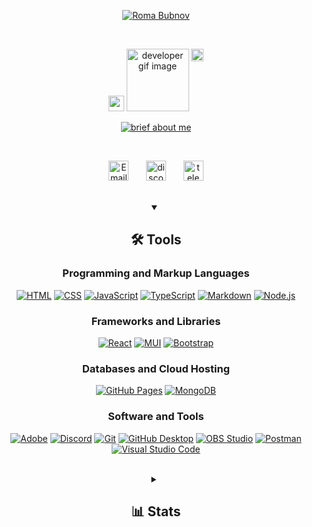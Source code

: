 <!-- Header section -->
<div align="center">
<p align="center" id="header_title">
<!-- https://github.com/DenverCoder1/readme-typing-svg -->
<a align="center" href="https://github.com/Bubnov-Roma"><img src="https://readme-typing-svg.demolab.com/?lines=%20Roma%20Bubnov&font=Fira%20Code&center=true&width=300&height=55&color=8EC800&vCenter=true&duration=1&pause=3000&size=25" alt="Roma Bubnov" title="Hi 👋 I'm Roma"/></a>
</p>
<br/>
<p align="center" id="header_gif_block">
  <!-- https://giphy.com/ -->
  <img src="https://media2.giphy.com/media/v1.Y2lkPTc5MGI3NjExMGZscGFkY2Nram82YmlxenEyenppYnQwMGdqcW8xcXdwcmcwNnphYiZlcD12MV9pbnRlcm5hbF9naWZfYnlfaWQmY3Q9cw/KazYtoXQkYy6BlkOwG/giphy.gif" width="25" alt="coffee cup gif" />
  <img src="https://media0.giphy.com/media/v1.Y2lkPTc5MGI3NjExY2gxazZranp6M3NiY2FlMTB1d2w3NXdvY2k2ajg0MzQ5cmtyanZmZSZlcD12MV9pbnRlcm5hbF9naWZfYnlfaWQmY3Q9cw/LEe5yo2E9Fi3FmuEPK/giphy.gif" width="100" alt="developer gif image" />
  <img src="https://media2.giphy.com/media/v1.Y2lkPTc5MGI3NjExZmdsb3BoMnozZXpybHBicXRtemJmdnc2OHZqa3Bqd3g5c2RqdmtjeiZlcD12MV9pbnRlcm5hbF9naWZfYnlfaWQmY3Q9cw/M8lW7VZPR7O3XXw8mR/giphy.gif" width="20" alt="idea gif" align="top" />
</p>
<p align="center" id="header_subtitle">
<!-- https://github.com/DenverCoder1/readme-typing-svg -->
  <a align="center" href="https://github.com/Bubnov-Roma"><img src="https://readme-typing-svg.demolab.com/?lines=Front-end%20web%20and%20app%20developer;Enthusiastic%20UI%2FUX%20Designer;Can%20code%20and%20play%20the%20accordion;Adore%20learning%20something%20new;&font=Fira%20Code&center=true&vCenter=true&random=true&width=300&height=35&color=FF9458FF&vCenter=true&pause=2000&size=15" alt="brief about me" title="Some facts about me 💁‍♂️"/></a>
</p>
</div>

<br/>

<!-- Social media section -->
<p align="center">
<!-- https://icons8.com/icons -->
  <a href="mailto:kilkun@mail.ru"><img width="32" height="32" src="https://img.icons8.com/fluency/48/circled-envelope.png" alt="Email" title="Type me on Email"/></a>
  &#8287;&#8287;&#8287;&#8287;&#8287;
  <a href="https://discordapp.com/users/748086692677943296" alt="Discord" title="Discord"><img width="32" height="32" src="https://img.icons8.com/color/48/discord-logo.png" alt="discord" title="Type me on Discord"/></a>
  &#8287;&#8287;&#8287;&#8287;&#8287;
  <a href="https://t.me/kilkun"><img width="32" height="32" src="https://img.icons8.com/fluency/48/telegram-app.png" alt="telegram" title="Type me on Telegram"/></a>
</p>

<br/>

<!-- Tools section -->
<details align="center" open title="Tools I use 💻">
  <summary><h2>🛠️ Tools</h2></summary>
  <!-- Some badges are from https://github.com/Ileriayo/markdown-badges -->
  <span><h3 align="center">Programming and Markup Languages</h3></span>
  <p align="center">
      <a href="https://github.com/search?q=user%3ABubnov-Roma+language%3Ahtml"><img alt="HTML" src="https://img.shields.io/badge/HTML-E34F26.svg?logo=html5&logoColor=white"></a>
      <a href="https://github.com/search?q=user%3ABubnov-Roma+language%3Acss"><img alt="CSS" src="https://img.shields.io/badge/CSS-1572B6.svg?logo=css3&logoColor=white"></a>
      <a href="https://github.com/search?q=user%3ABubnov-Roma+language%3Ajavascript"><img alt="JavaScript" src="https://img.shields.io/badge/JavaScript-F7DF1E.svg?logo=javascript&logoColor=black"></a>
      <a href="https://github.com/search?q=user%3ABubnov-Roma+language%3AtypeScript"><img alt="TypeScript" src="https://img.shields.io/badge/TypeScript-007ACC.svg?logo=typescript&logoColor=white"></a>
      <a href="https://github.com/search?q=user%3ABubnov-Roma+language%3Amarkdown"><img alt="Markdown" src="https://img.shields.io/badge/Markdown-000000.svg?logo=markdown&logoColor=white"></a>
      <a href="https://github.com/search?q=user%3ABubnov-Roma+language%3Ajavascript"><img alt="Node.js" src="https://img.shields.io/badge/Node.js-43853D.svg?logo=node.js&logoColor=white"></a>
  </p>
  <span><h3 align="center">Frameworks and Libraries</h3></span>
  <p align="center">
      <a href="#"><img alt="React" src="https://img.shields.io/badge/React-20232a.svg?logo=react&logoColor=%2361DAFB"></a>
      <a href="#"><img alt="MUI" src="https://img.shields.io/badge/MUI-%230081CB.svg?&logo=mui&logoColor=white"></a>
      <a href="#"><img alt="Bootstrap" src="https://img.shields.io/badge/Bootstrap-7952B3.svg?logo=bootstrap&logoColor=white"></a>
  </p>
  <span><h3 align="center">Databases and Cloud Hosting</h3></span>
  <p align="center">
      <a href="#"><img alt="GitHub Pages" src="https://img.shields.io/badge/GitHub%20Pages-327FC7.svg?logo=github&logoColor=white"></a>
      <a href="#"><img alt="MongoDB" src ="https://img.shields.io/badge/MongoDB-4ea94b.svg?logo=mongodb&logoColor=white"></a>
  </p>
  <span><h3 align="center">Software and Tools</h3></span>
  <p align="center">
      <a href="#"><img alt="Adobe" src="https://img.shields.io/badge/Adobe-FF0000.svg?logo=adobe&logoColor=white"></a>
      <a href="#"><img alt="Discord" src="https://img.shields.io/badge/-Discord-5865F2.svg?logo=discord&logoColor=white"></a>
      <a href="#"><img alt="Git" src="https://img.shields.io/badge/Git-F05033.svg?logo=git&logoColor=white"></a>
      <a href="#"><img alt="GitHub Desktop" src="https://img.shields.io/badge/GitHub%20Desktop-8034A9.svg?logo=github&logoColor=white"></a>
      <a href="#"><img alt="OBS Studio" src="https://img.shields.io/badge/-OBS-302E31?logo=obs-studio&logoColor=white"></a>
      <a href="#"><img alt="Postman" src="https://img.shields.io/badge/Postman-FF6C37?logo=postman&logoColor=white"></a>
      <a href="#"><img alt="Visual Studio Code" src="https://img.shields.io/badge/Visual%20Studio%20Code-0078d7.svg?logo=visual-studio-code&logoColor=white"></a>
  </p>
</details>

<br/>

<!-- Stats section -->
<details align="center" title="My stats and activity 🔥"> 
  <summary><h2>📊 Stats</h2></summary>
  <h3 align="center">Streak Stats</h3>
  <p align="center">
  <!-- https://git.io/streak-stats -->
    <a href="https://git.io/streak-stats"><img title="My streak stats" alt="Kilkun streak stats" src="https://github-readme-streak-stats-eight.vercel.app/?user=Bubnov-Roma&theme=monokai-metallian&hide_border=true&short_numbers=true"/></a>
  </p>
  <span><h3 align="center">GitHub Trophies</h3></span>
  <p align="center">
  <!-- https://github.com/ryo-ma/github-profile-trophy -->
    <a href="https://github.com/ryo-ma/github-profile-trophy"><img alt="Kilkun Github Trophy" src="https://github-profile-trophy.vercel.app/?username=bubnov-roma&title=-Stars&theme=onedark&margin-w=5&margin-h=15"/></a>
  </p>
  <span><h3 align="center">GitHub Stats</h3></span>
  <!-- https://github.com/anuraghazra/github-readme-stats -->
  <p <h3 align="center">
    <a href="https://github.com/anuraghazra/github-readme-stats"><img alt="Kilkun Github Stats" src="https://denvercoder1-github-readme-stats.vercel.app/api/?username=Bubnov-Roma&show_icons=true&include_all_commits=true&count_private=true&theme=react&hide_border=true&bg_color=1F222E&title_color=F85D7F&icon_color=8EC800" height="192px"/></a>
    <a href="https://github.com/anuraghazra/github-readme-stats"><img alt="Kilkun Top Languages" src="https://denvercoder1-github-readme-stats.vercel.app/api/top-langs/?username=Bubnov-Roma&langs_count=8&layout=compact&theme=gruvbox_light&hide_border=true&bg_color=1F222E&title_color=F85D7F&icon_color=8EC800&hide=Jupyter%20Notebook,Roff" height="192px"/></a>
  </p>
  <span><h3 align="center">GitHub Activity Graph</h3></span>
  <p align="center">
  <!-- https://github.com/ashutosh00710/github-readme-activity-graph -->
    <a href="https://github.com/ashutosh00710/github-readme-activity-graph"><img alt="Kilkun Activity Graph" src="https://github-readme-activity-graph.vercel.app/graph/?username=Bubnov-Roma&bg_color=1F222E&color=F8D866&line=FF9458FF&point=FFFFFF&hide_border=true" /></a>
  </p>
</details>
